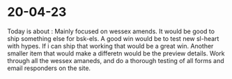 # 20-04-23

Today is about : Mainly focused on wessex amends. It would be good to ship something else for bsk-els. A good win would be to test new sl-heart with hypes. If i can ship that working that would be a great win. Another smaller item that would make a differetn would be the preview details.
Work through all the wessex amaneds, and do a thorough testing of all forms and email responders on the site.


